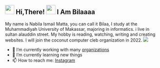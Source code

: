 <h2> <img src="https://user-images.githubusercontent.com/65858180/137293079-2440dbff-e887-4b1d-802c-49d49dcfd664.gif" width="30" /> Hi,There! <img src="https://user-images.githubusercontent.com/65858180/137293369-94c631b6-8a17-4256-927a-070da186734c.gif" width="30" /> I Am Bilaaaa </h2>

My name is Nabila Ismail Matta, you can call it Bilaa, I study at the Muhammadiyah University of Makassar, majoring in informatics. i live in sultan alauddin street. My hobby is reading, watching, writing and creating websites. I will join the coconut computer cleb organization in 2022.
<img src="https://www.google.com/url?sa=i&url=https%3A%2F%2Fblog.devgenius.io%2Fgithubs-latest-profile-readme-feature-is-so-cool-here-s-how-to-create-your-own-261cf843be6c&psig=AOvVaw3yD2mPTquqSjjIIqDGmzTy&ust=1691938920479000&source=images&cd=vfe&opi=89978449&ved=0CA4QjRxqFwoTCKipufnT1oADFQAAAAAdAAAAABAY" widht="150px">


- 🔭 I’m currently working with many [organizations](https://coconut.or.id/contact)
- 🌱 I’m currently learning new things
- 📫 How to reach me: [Instagram](https://instagram.com/nabilamatta26?igshid=NjIwNzIyMDk2Mg==)
